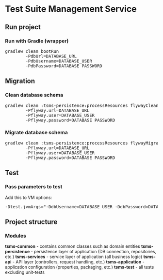 # Test Suite Management Service

## Run project

### Run with Gradle (wrapper)
<pre>gradlew clean bootRun
        -PdbUrl=DATABASE_URL
        -PdbUsername=DATABASE_USER
        -PdbPassword=DATABASE_PASSWORD</pre>

## Migration

### Clean database schema
<pre>gradlew clean :tsms-persistence:processResources flywayClean
        -Pflyway.url=DATABASE_URL
        -Pflyway.user=DATABASE_USER
        -Pflyway.password=DATABASE_PASSWORD</pre>

### Migrate database schema
<pre>gradlew clean :tsms-persistence:processResources flywayMigrate
        -Pflyway.url=DATABASE_URL
        -Pflyway.user=DATABASE_USER
        -Pflyway.password=DATABASE_PASSWORD</pre>
        
## Test

### Pass parameters to test
Add this to VM options:
<pre>-Dtest.jvmArgs="-DdbUsername=DATABASE_USER -DdbPassword=DATABASE_PASSWORD -DdbUrl=DATABASE_URL"</pre>

## Project structure

### Modules
**tsms-common** - contains common classes such as domain entities
**tsms-persistence** - persistence layer of application (DB connection, repositories, etc.)
**tsms-services** - service layer of application (all business logic)
**tsms-api** - API layer (controllers, request handling, etc.)
**tsms-application** - application configuration (properties, packaging, etc.)
**tsms-test** - all tests excluding unit-tests